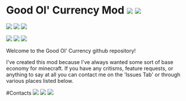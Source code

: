 # Good Ol' Currency Mod [![](http://cf.way2muchnoise.eu/full_254346_downloads.svg)](https://minecraft.curseforge.com/projects/good-ol-currency) [![](http://cf.way2muchnoise.eu/versions/MC%20Versions_254346_all.svg)](https://minecraft.curseforge.com/projects/good-ol-currency)

[![](https://img.shields.io/badge/1.11.2-soon-lightgrey.svg)](https://minecraft.curseforge.com/projects/good-ol-currency/files)
[![](https://img.shields.io/badge/Latest%20Version-null-blue.svg)](https://minecraft.curseforge.com/projects/good-ol-currency/files)
[![](https://img.shields.io/badge/Supported-Fully-brightgreen.svg)](https://minecraft.curseforge.com/projects/good-ol-currency/files)

[![](https://img.shields.io/badge/1.10.2-beta-yellow.svg)](https://minecraft.curseforge.com/projects/good-ol-currency/files)
[![](https://img.shields.io/badge/Latest%20Version-1.4.3-blue.svg)](https://minecraft.curseforge.com/projects/good-ol-currency/files)
[![](https://img.shields.io/badge/Supported-Fully-brightgreen.svg)](https://minecraft.curseforge.com/projects/good-ol-currency/files)

Welcome to the Good Ol' Currency github repository!

I've created this mod because I've always wanted some sort of base economy for minecraft. If you have any critisms, feature requests, or anything to say at all you can contact me on the 'Issues Tab' or through various places listed below.



#Contacts
[![](https://img.shields.io/badge/CurseForge-Beardlessbrady-F26122.svg)](https://minecraft.curseforge.com/members/BeardlessBrady)
[![](https://img.shields.io/badge/Discord-Beardlessbrady%232909-7289DA.svg)](https://discordapp.com/)
[![](https://img.shields.io/badge/Twitter-__Beardlessbrady-1DA1F2.svg)](https://twitter.com/_BeardlessBrady)
